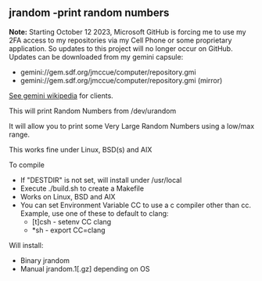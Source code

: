 ## jrandom -print random numbers

**Note:** Starting October 12 2023, Microsoft GitHub is forcing
me to use my 2FA access to my repositories via my Cell Phone
or some proprietary application.  So updates to this project
will no longer occur on GitHub.  Updates can be downloaded
from my gemini capsule:

* gemini://gem.sdf.org/jmccue/computer/repository.gmi
* gemini://gem.sdf.org/jmccue/computer/repository.gmi (mirror)

[See gemini wikipedia](https://en.wikipedia.org/wiki/Gemini_(protocol)#Software) for clients.

This will print Random Numbers from /dev/urandom

It will allow you to print some Very Large Random
Numbers using a low/max range.

This works fine under Linux, BSD(s) and AIX

To compile
* If "DESTDIR" is not set, will install under /usr/local
* Execute ./build.sh to create a Makefile
* Works on Linux, BSD and AIX
* You can set Environment Variable CC to use a c compiler
  other than cc.  Example, use one of these to default
  to clang:
  * [t]csh - setenv CC clang
  * \*sh   - export CC=clang

Will install:
* Binary jrandom
* Manual jrandom.1[.gz] depending on OS

